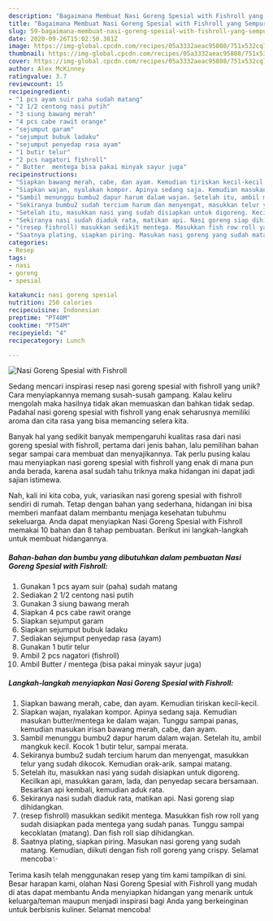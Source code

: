 ```yaml
---
description: "Bagaimana Membuat Nasi Goreng Spesial with Fishroll yang Sempurna"
title: "Bagaimana Membuat Nasi Goreng Spesial with Fishroll yang Sempurna"
slug: 59-bagaimana-membuat-nasi-goreng-spesial-with-fishroll-yang-sempurna
date: 2020-09-26T15:02:50.381Z
image: https://img-global.cpcdn.com/recipes/05a3332aeac95808/751x532cq70/nasi-goreng-spesial-with-fishroll-foto-resep-utama.jpg
thumbnail: https://img-global.cpcdn.com/recipes/05a3332aeac95808/751x532cq70/nasi-goreng-spesial-with-fishroll-foto-resep-utama.jpg
cover: https://img-global.cpcdn.com/recipes/05a3332aeac95808/751x532cq70/nasi-goreng-spesial-with-fishroll-foto-resep-utama.jpg
author: Alex McKinney
ratingvalue: 3.7
reviewcount: 15
recipeingredient:
- "1 pcs ayam suir paha sudah matang"
- "2 1/2 centong nasi putih"
- "3 siung bawang merah"
- "4 pcs cabe rawit orange"
- "sejumput garam"
- "sejumput bubuk ladaku"
- "sejumput penyedap rasa ayam"
- "1 butir telur"
- "2 pcs nagatori fishroll"
- " Butter  mentega bisa pakai minyak sayur juga"
recipeinstructions:
- "Siapkan bawang merah, cabe, dan ayam. Kemudian tiriskan kecil-kecil."
- "Siapkan wajan, nyalakan kompor. Apinya sedang saja. Kemudian masukan butter/mentega ke dalam wajan. Tunggu sampai panas, kemudian masukan irisan bawang merah, cabe, dan ayam."
- "Sambil menunggu bumbu2 dapur harum dalam wajan. Setelah itu, ambil mangkuk kecil. Kocok 1 butir telur, sampai merata."
- "Sekiranya bumbu2 sudah tercium harum dan menyengat, masukkan telur yang sudah dikocok. Kemudian orak-arik. sampai matang."
- "Setelah itu, masukkan nasi yang sudah disiapkan untuk digoreng. Kecilkan api, masukkan garam, lada, dan penyedap secara bersamaan. Besarkan api kembali, kemudian aduk rata."
- "Sekiranya nasi sudah diaduk rata, matikan api. Nasi goreng siap dihidangkan."
- "(resep fishroll) masukkan sedikit mentega. Masukkan fish row roll yang sudah disiapkan pada mentega yang sudah panas. Tunggu sampai kecoklatan (matang). Dan fish roll siap dihidangkan."
- "Saatnya plating, siapkan piring. Masukan nasi goreng yang sudah matang. Kemudian, diikuti dengan fish roll goreng yang crispy. Selamat mencoba✨"
categories:
- Resep
tags:
- nasi
- goreng
- spesial

katakunci: nasi goreng spesial 
nutrition: 250 calories
recipecuisine: Indonesian
preptime: "PT40M"
cooktime: "PT54M"
recipeyield: "4"
recipecategory: Lunch

---
```



![Nasi Goreng Spesial with Fishroll](https://img-global.cpcdn.com/recipes/05a3332aeac95808/751x532cq70/nasi-goreng-spesial-with-fishroll-foto-resep-utama.jpg)

Sedang mencari inspirasi resep nasi goreng spesial with fishroll yang unik? Cara menyiapkannya memang susah-susah gampang. Kalau keliru mengolah maka hasilnya tidak akan memuaskan dan bahkan tidak sedap. Padahal nasi goreng spesial with fishroll yang enak seharusnya memiliki aroma dan cita rasa yang bisa memancing selera kita.



Banyak hal yang sedikit banyak mempengaruhi kualitas rasa dari nasi goreng spesial with fishroll, pertama dari jenis bahan, lalu pemilihan bahan segar sampai cara membuat dan menyajikannya. Tak perlu pusing kalau mau menyiapkan nasi goreng spesial with fishroll yang enak di mana pun anda berada, karena asal sudah tahu triknya maka hidangan ini dapat jadi sajian istimewa.


Nah, kali ini kita coba, yuk, variasikan nasi goreng spesial with fishroll sendiri di rumah. Tetap dengan bahan yang sederhana, hidangan ini bisa memberi manfaat dalam membantu menjaga kesehatan tubuhmu sekeluarga. Anda dapat menyiapkan Nasi Goreng Spesial with Fishroll memakai 10 bahan dan 8 tahap pembuatan. Berikut ini langkah-langkah untuk membuat hidangannya.

<!--inarticleads1-->

##### Bahan-bahan dan bumbu yang dibutuhkan dalam pembuatan Nasi Goreng Spesial with Fishroll:

1. Gunakan 1 pcs ayam suir (paha) sudah matang
1. Sediakan 2 1/2 centong nasi putih
1. Gunakan 3 siung bawang merah
1. Siapkan 4 pcs cabe rawit orange
1. Siapkan sejumput garam
1. Siapkan sejumput bubuk ladaku
1. Sediakan sejumput penyedap rasa (ayam)
1. Gunakan 1 butir telur
1. Ambil 2 pcs nagatori (fishroll)
1. Ambil  Butter / mentega (bisa pakai minyak sayur juga)




<!--inarticleads2-->

##### Langkah-langkah menyiapkan Nasi Goreng Spesial with Fishroll:

1. Siapkan bawang merah, cabe, dan ayam. Kemudian tiriskan kecil-kecil.
1. Siapkan wajan, nyalakan kompor. Apinya sedang saja. Kemudian masukan butter/mentega ke dalam wajan. Tunggu sampai panas, kemudian masukan irisan bawang merah, cabe, dan ayam.
1. Sambil menunggu bumbu2 dapur harum dalam wajan. Setelah itu, ambil mangkuk kecil. Kocok 1 butir telur, sampai merata.
1. Sekiranya bumbu2 sudah tercium harum dan menyengat, masukkan telur yang sudah dikocok. Kemudian orak-arik. sampai matang.
1. Setelah itu, masukkan nasi yang sudah disiapkan untuk digoreng. Kecilkan api, masukkan garam, lada, dan penyedap secara bersamaan. Besarkan api kembali, kemudian aduk rata.
1. Sekiranya nasi sudah diaduk rata, matikan api. Nasi goreng siap dihidangkan.
1. (resep fishroll) masukkan sedikit mentega. Masukkan fish row roll yang sudah disiapkan pada mentega yang sudah panas. Tunggu sampai kecoklatan (matang). Dan fish roll siap dihidangkan.
1. Saatnya plating, siapkan piring. Masukan nasi goreng yang sudah matang. Kemudian, diikuti dengan fish roll goreng yang crispy. Selamat mencoba✨




Terima kasih telah menggunakan resep yang tim kami tampilkan di sini. Besar harapan kami, olahan Nasi Goreng Spesial with Fishroll yang mudah di atas dapat membantu Anda menyiapkan hidangan yang menarik untuk keluarga/teman maupun menjadi inspirasi bagi Anda yang berkeinginan untuk berbisnis kuliner. Selamat mencoba!
